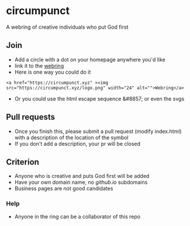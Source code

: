 # circumpunct
A webring of creative individuals who put God first

## Join
- Add a circle with a dot on your homepage anywhere you'd like
- link it to the [webring](https://circumpunct.xyz)
- Here is one way you could do it
```
<a href="https://circumpunct.xyz" ><img src="https://circumpunct.xyz/logo.png" width="24" alt="">Webring</a>
```
- Or you could use the html escape sequence &amp;#8857; or even the svgs

## Pull requests
- Once you finish this, please submit a pull request (modify index.html) with a description of the location of the symbol
- If you don't add a description, your pr will be closed

## Criterion
- Anyone who is creative and puts God first will be added
- Have your own domain name, no *github.io* subdomains
- Business pages are not good candidates

### Help
- Anyone in the ring can be a collaborator of this repo

